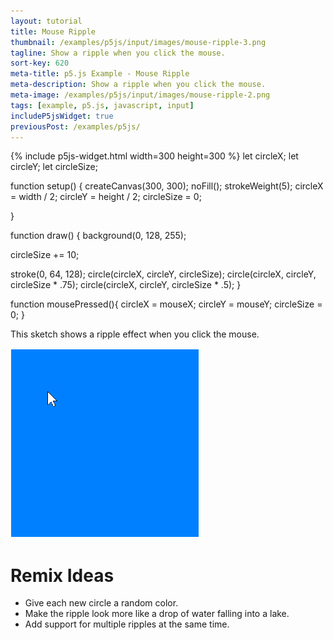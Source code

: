 ```yaml
---
layout: tutorial
title: Mouse Ripple
thumbnail: /examples/p5js/input/images/mouse-ripple-3.png
tagline: Show a ripple when you click the mouse.
sort-key: 620
meta-title: p5.js Example - Mouse Ripple
meta-description: Show a ripple when you click the mouse.
meta-image: /examples/p5js/input/images/mouse-ripple-2.png
tags: [example, p5.js, javascript, input]
includeP5jsWidget: true
previousPost: /examples/p5js/
---
```


{% include p5js-widget.html width=300 height=300 %}
let circleX;
let circleY;
let circleSize;

function setup() {
  createCanvas(300, 300);
  noFill();
  strokeWeight(5);
  circleX = width / 2;
  circleY = height / 2;
  circleSize = 0;
  
}

function draw() {
  background(0, 128, 255);

  circleSize += 10;

  stroke(0, 64, 128);
  circle(circleX, circleY, circleSize);
  circle(circleX, circleY, circleSize * .75);
  circle(circleX, circleY, circleSize * .5);
}

function mousePressed(){
  circleX = mouseX;
  circleY = mouseY;
  circleSize = 0;
}
</script>

This sketch shows a ripple effect when you click the mouse.

![mouse ripple](/examples/p5js/input/images/mouse-ripple-1.gif)

# Remix Ideas

- Give each new circle a random color.
- Make the ripple look more like a drop of water falling into a lake.
- Add support for multiple ripples at the same time.

